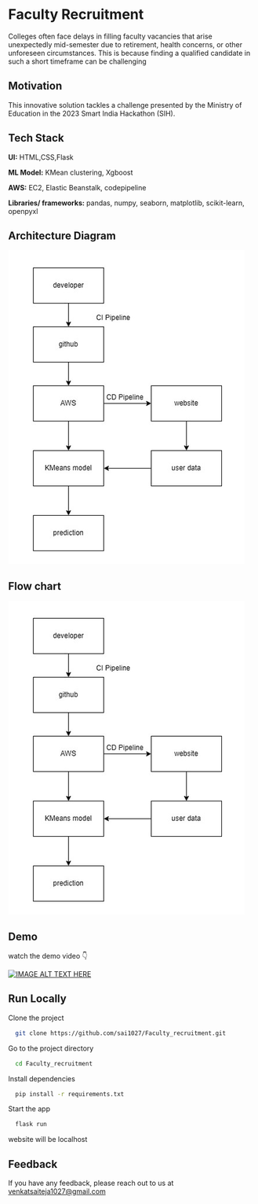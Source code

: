 
# Faculty Recruitment 

Colleges often face delays in filling faculty vacancies that arise unexpectedly mid-semester due to retirement, health concerns, or other unforeseen circumstances. This is because finding a qualified candidate in such a short timeframe can be challenging



## Motivation

This innovative solution tackles a challenge presented by the Ministry of Education in the 2023 Smart India Hackathon (SIH).


## Tech Stack

**UI:** HTML,CSS,Flask

**ML Model:**  KMean clustering, Xgboost

**AWS:** EC2, Elastic Beanstalk, codepipeline

**Libraries/ frameworks:** pandas, numpy, seaborn, matplotlib, scikit-learn, openpyxl



## Architecture Diagram

![App Screenshot](https://github.com/sai1027/Faculty_recruitment/blob/main/img/flowchart.png?raw=true)


## Flow chart

![App Screenshot](https://github.com/sai1027/Faculty_recruitment/blob/main/img/flowchart.png?raw=true)

## Demo

watch the demo video 👇

[![IMAGE ALT TEXT HERE](https://img.youtube.com/vi/14ON_KiYGAo/0.jpg)](https://www.youtube.com/watch?v=14ON_KiYGAo)



## Run Locally

Clone the project

```bash
  git clone https://github.com/sai1027/Faculty_recruitment.git
```

Go to the project directory

```bash
  cd Faculty_recruitment
```

Install dependencies

```bash
  pip install -r requirements.txt
```

Start the app

```bash
  flask run
```
website will be localhost



## Feedback

If you have any feedback, please reach out to us at venkatsaiteja1027@gmail.com

